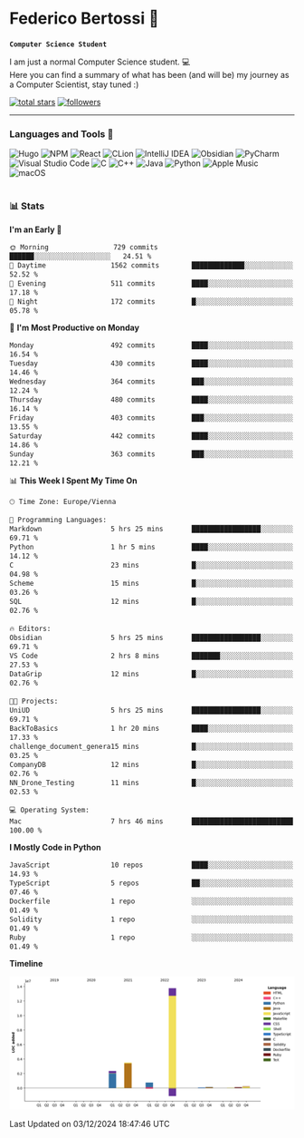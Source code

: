 # Federico Bertossi 🚀

**`Computer Science Student`**

[//]: # (Thanks to @ForrestKnight for the inspiration.)

<!-- TODO: Insert a banner image -->

I am just a normal Computer Science student. 💻 </br>
Here you can find a summary of what has been (and will be) my journey as a Computer Scientist, stay tuned :)

   <p>
      <a href="https://github.com/mrBymax?tab=repositories&sort=stargazers">
         <img alt="total stars" title="Total stars on GitHub" src="https://custom-icon-badges.demolab.com/github/stars/mrBymax?color=55960c&style=for-the-badge&labelColor=488207&logo=star"/></a>
<a href="https://github.com/mrBymax?tab=followers">
         <img alt="followers" title="Follow me on Github" src="https://custom-icon-badges.demolab.com/github/followers/mrBymax?color=236ad3&labelColor=1155ba&style=for-the-badge&logo=person-add&label=Follow&logoColor=white"/></a>
   </p>

---

<!-- TODO: Insert a GIF -->
### Languages and Tools 🧰

<!-- TODO: Change it with shields -->
![Hugo](https://img.shields.io/badge/Hugo-black.svg?style=for-the-badge&logo=Hugo)
![NPM](https://img.shields.io/badge/NPM-%23CB3837.svg?style=for-the-badge&logo=npm&logoColor=white)
![React](https://img.shields.io/badge/react-%2320232a.svg?style=for-the-badge&logo=react&logoColor=%2361DAFB)
![CLion](https://img.shields.io/badge/CLion-black?style=for-the-badge&logo=clion&logoColor=white)
![IntelliJ IDEA](https://img.shields.io/badge/IntelliJIDEA-000000.svg?style=for-the-badge&logo=intellij-idea&logoColor=white)
![Obsidian](https://img.shields.io/badge/Obsidian-%23483699.svg?style=for-the-badge&logo=obsidian&logoColor=white)
![PyCharm](https://img.shields.io/badge/pycharm-143?style=for-the-badge&logo=pycharm&logoColor=black&color=black&labelColor=green)
![Visual Studio Code](https://img.shields.io/badge/Visual%20Studio%20Code-0078d7.svg?style=for-the-badge&logo=visual-studio-code&logoColor=white)
![C](https://img.shields.io/badge/c-%2300599C.svg?style=for-the-badge&logo=c&logoColor=white)
![C++](https://img.shields.io/badge/c++-%2300599C.svg?style=for-the-badge&logo=c%2B%2B&logoColor=white)
![Java](https://img.shields.io/badge/java-%23ED8B00.svg?style=for-the-badge&logo=openjdk&logoColor=white)
![Python](https://img.shields.io/badge/python-3670A0?style=for-the-badge&logo=python&logoColor=ffdd54)
![Apple Music](https://img.shields.io/badge/Apple_Music-9933CC?style=for-the-badge&logo=apple-music&logoColor=white)
![macOS](https://img.shields.io/badge/mac%20os-000000?style=for-the-badge&logo=macos&logoColor=F0F0F0)


#

### 📊 Stats

<!-- ![My GitHub stats](https://github-readme-stats.vercel.app/api?username=mrBymax&show_icons=true&theme=dracula) -->


<!--START_SECTION:waka-->
**I'm an Early 🐤** 

```text
🌞 Morning                729 commits         ██████░░░░░░░░░░░░░░░░░░░   24.51 % 
🌆 Daytime                1562 commits        █████████████░░░░░░░░░░░░   52.52 % 
🌃 Evening                511 commits         ████░░░░░░░░░░░░░░░░░░░░░   17.18 % 
🌙 Night                  172 commits         █░░░░░░░░░░░░░░░░░░░░░░░░   05.78 % 
```
📅 **I'm Most Productive on Monday** 

```text
Monday                   492 commits         ████░░░░░░░░░░░░░░░░░░░░░   16.54 % 
Tuesday                  430 commits         ████░░░░░░░░░░░░░░░░░░░░░   14.46 % 
Wednesday                364 commits         ███░░░░░░░░░░░░░░░░░░░░░░   12.24 % 
Thursday                 480 commits         ████░░░░░░░░░░░░░░░░░░░░░   16.14 % 
Friday                   403 commits         ███░░░░░░░░░░░░░░░░░░░░░░   13.55 % 
Saturday                 442 commits         ████░░░░░░░░░░░░░░░░░░░░░   14.86 % 
Sunday                   363 commits         ███░░░░░░░░░░░░░░░░░░░░░░   12.21 % 
```


📊 **This Week I Spent My Time On** 

```text
🕑︎ Time Zone: Europe/Vienna

💬 Programming Languages: 
Markdown                 5 hrs 25 mins       █████████████████░░░░░░░░   69.71 % 
Python                   1 hr 5 mins         ████░░░░░░░░░░░░░░░░░░░░░   14.12 % 
C                        23 mins             █░░░░░░░░░░░░░░░░░░░░░░░░   04.98 % 
Scheme                   15 mins             █░░░░░░░░░░░░░░░░░░░░░░░░   03.26 % 
SQL                      12 mins             █░░░░░░░░░░░░░░░░░░░░░░░░   02.76 % 

🔥 Editors: 
Obsidian                 5 hrs 25 mins       █████████████████░░░░░░░░   69.71 % 
VS Code                  2 hrs 8 mins        ███████░░░░░░░░░░░░░░░░░░   27.53 % 
DataGrip                 12 mins             █░░░░░░░░░░░░░░░░░░░░░░░░   02.76 % 

🐱‍💻 Projects: 
UniUD                    5 hrs 25 mins       █████████████████░░░░░░░░   69.71 % 
BackToBasics             1 hr 20 mins        ████░░░░░░░░░░░░░░░░░░░░░   17.33 % 
challenge_document_genera15 mins             █░░░░░░░░░░░░░░░░░░░░░░░░   03.25 % 
CompanyDB                12 mins             █░░░░░░░░░░░░░░░░░░░░░░░░   02.76 % 
NN_Drone_Testing         11 mins             █░░░░░░░░░░░░░░░░░░░░░░░░   02.53 % 

💻 Operating System: 
Mac                      7 hrs 46 mins       █████████████████████████   100.00 % 
```

**I Mostly Code in Python** 

```text
JavaScript               10 repos            ████░░░░░░░░░░░░░░░░░░░░░   14.93 % 
TypeScript               5 repos             ██░░░░░░░░░░░░░░░░░░░░░░░   07.46 % 
Dockerfile               1 repo              ░░░░░░░░░░░░░░░░░░░░░░░░░   01.49 % 
Solidity                 1 repo              ░░░░░░░░░░░░░░░░░░░░░░░░░   01.49 % 
Ruby                     1 repo              ░░░░░░░░░░░░░░░░░░░░░░░░░   01.49 % 
```



**Timeline**

![Lines of Code chart](https://raw.githubusercontent.com/mrBymax/mrBymax/main/assets/bar_graph.png)


 Last Updated on 03/12/2024 18:47:46 UTC
<!--END_SECTION:waka-->


[linkedin]: https://linkedin.com/federico-bertossi
[website]:  https://www.federicobertossi.com

</details>
